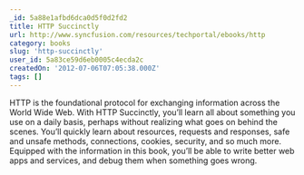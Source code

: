 ```yaml
---
_id: 5a88e1afbd6dca0d5f0d2fd2
title: HTTP Succinctly
url: http://www.syncfusion.com/resources/techportal/ebooks/http
category: books
slug: 'http-succinctly'
user_id: 5a83ce59d6eb0005c4ecda2c
createdOn: '2012-07-06T07:05:38.000Z'
tags: []
---
```


HTTP is the foundational protocol for exchanging information across the World Wide Web. With HTTP Succinctly, you’ll learn all about something you use on a daily basis, perhaps without realizing what goes on behind the scenes. You’ll quickly learn about resources, requests and responses, safe and unsafe methods, connections, cookies, security, and so much more. Equipped with the information in this book, you’ll be able to write better web apps and services, and debug them when something goes wrong.
